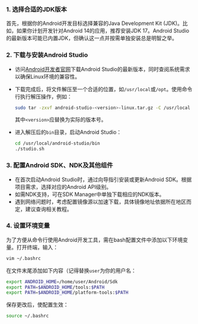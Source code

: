 
### 1. **选择合适的JDK版本**

首先，根据你的Android开发目标选择兼容的Java Development Kit (JDK)。比如，如果你计划开发针对Android 14的应用，推荐安装JDK 17。Android Studio的最新版本可能已内置JDK，但确认这一点并按需单独安装总是明智之举。

### 2. **下载与安装Android Studio**

- 访问[Android开发者官网](https://developer.android.com/studio)下载Android Studio的最新版本，同时查阅系统需求以确保Linux环境的兼容性。
- 下载完成后，将文件解压至一个合适的位置，如`/usr/local`或`/opt`。使用命令行执行解压操作，例如：
  ```sh
  sudo tar -zxvf android-studio-<version>-linux.tar.gz -C /usr/local
  ```
  其中`<version>`应替换为实际的版本号。

- 进入解压后的`bin`目录，启动Android Studio：
  ```sh
  cd /usr/local/android-studio/bin
  ./studio.sh
  ```

### 3. **配置Android SDK、NDK及其他组件**

- 在首次启动Android Studio时，通过向导指引安装或更新Android SDK。根据项目需求，选择对应的Android API级别。
- 如需NDK支持，可在SDK Manager中单独下载相应的NDK版本。
- 遇到网络问题时，考虑配置镜像源以加速下载，具体镜像地址依据所在地区而定，建议查询相关教程。

### 4. **设置环境变量**

为了方便从命令行使用Android开发工具，需在bash配置文件中添加以下环境变量。打开终端，输入：
```sh
vim ~/.bashrc
```
在文件末尾添加如下内容（记得替换`user`为你的用户名：
```sh
export ANDROID_HOME=/home/user/Android/Sdk
export PATH=$ANDROID_HOME/tools:$PATH
export PATH=$ANDROID_HOME/platform-tools:$PATH
```
保存更改后，使配置生效：
```sh
source ~/.bashrc
```
